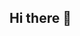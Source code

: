 ## Hi there 👋

<!--
**futurewrks/futurewrks** is a ✨ _special_ ✨ repository because its `README.md` (this file) appears on your GitHub profile.

Here are some ideas to get you started:

- 🔭 I’m currently working on The Business of Tea website
- 📫 How to reach me: denser@futurewrks.com
-->
